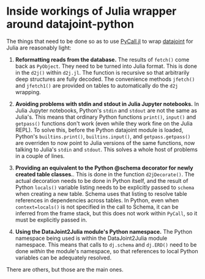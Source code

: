 # Inside workings of Julia wrapper around datajoint-python

The things that need to be done so as to use [PyCall.jl](https://github.com/JuliaPy/PyCall.jl) to wrap [datajoint](https://datajoint.io/) for Julia are reasonably light:

1. **Reformatting reads from the database.** The results of `fetch()` come back as `PyObject`. They need to be turned into Julia format. This is done in the `d2j()` within `d2j.jl`. The function is recursive so that arbitrarily deep structures are fully decoded. The convenience methods `jfetch()` and `jfetch1()` are provided on tables to automatically do the `d2j` wrapping.

2. **Avoiding problems with stdin and stdout in Julia Jupyter notebooks.** In Julia Jupyter notebooks, Python's `stdin` and `stdout` are not the same as Julia's. This means that ordinary Python functions `print()`, `input()` and `getpass()` functions don't work (even while they work fine on the Julia REPL). To solve this, before the Python datajoint module is loaded, Python's `builtins.print()`, `builtins.input()`, and `getpass.getpass()` are overriden to now point to Julia versions of the same functions, now talking to Julia's `stdin` and `stdout`.  This solves a whole host of problems in a couple of lines.

3. **Providing an equivalent to the Python @schema decorator for newly created table classes.**.  This is done in the function `d2jDecorate()`. The actual decoration needs to be done in Python itself, and the result of Python `locals()` variable listing needs to be explicitly passed to `schema` when creating a new table. Schema uses that listing to resolve table references in dependencies across tables. In Python, even when `context=locals()` is not specified in the call to Schema, it can be inferred from the frame stack, but this does not work within `PyCall`, so it must be explicitly passed in.

4. **Using the DataJoint2Julia module's Python namespace.** The Python namespace being used is within the DataJoint2Julia module namespace. This means that calls to `dj.schema` and `dj.ERD()` need to be done _within_ the module's namespace, so that references to local Python variables can be adequately resolved.

There are others, but those are the main ones.
